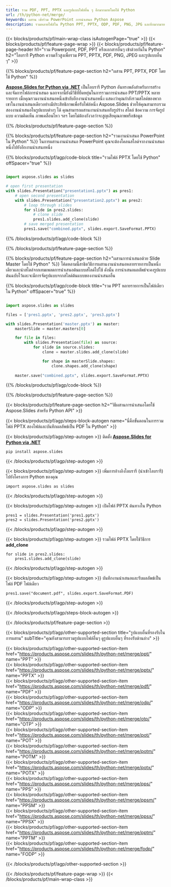 ```yaml
---
title: รวม PDF, PPT, PPTX และรูปแบบไฟล์อื่น ๆ อีกมากมายโดยใช้ Python
url: /th/python-net/merge/
keywords: ผสาน เข้าร่วม PowerPoint การนำเสนอ Python Aspose
description: รวมหลายไฟล์ใน Python PPT, PPTX, ODP, PDF, PNG, JPG และอีกมากมาย
---
```


{{< blocks/products/pf/main-wrap-class isAutogenPage="true" >}}
{{< blocks/products/pf/feature-page-wrap >}}
{{< blocks/products/pf/feature-page-header h1="รวม Powerpoint, PDF, PPT หรือเอกสารอื่นๆ เข้าด้วยกันใน Python" h2="ไลบรารี Python ความเร็วสูงเพื่อรวม PPT, PPTX, PDF, PNG, JPEG และรูปแบบอื่น ๆ" >}}

{{% blocks/products/pf/feature-page-section h2="ผสาน PPT, PPTX, PDF โดยใช้ Python" %}}

[**Aspose.Slides for Python via .NET**](https://products.aspose.com/slides/th/python-net/) เป็นไลบรารี Python อันทรงพลังสำหรับการสร้างและจัดการไฟล์การนำเสนอ นอกจากนี้ยังมีวิธีที่ยืดหยุ่นในการรวมการนำเสนอ PPT/PPTX หลายรายการ เมื่อคุณรวมงานนำเสนอหนึ่งเข้ากับอีกงานนำเสนอหนึ่ง แสดงว่าคุณกำลังรวมสไลด์ของพวกเขาในงานนำเสนอเดียวอย่างมีประสิทธิภาพเพื่อรับไฟล์หนึ่ง Aspose.Slides ช่วยให้คุณสามารถรวมสองงานนำเสนอในรูปแบบต่างๆ ได้ คุณสามารถผสานงานนำเสนอกับรูปร่าง สไตล์ ข้อความ การจัดรูปแบบ ความคิดเห็น ภาพเคลื่อนไหว ฯลฯ โดยไม่ต้องกังวลว่าจะสูญเสียคุณภาพหรือข้อมูล

{{% /blocks/products/pf/feature-page-section %}}

{{% blocks/products/pf/feature-page-section  h2="รวมงานนำเสนอ PowerPoint ใน Python" %}}
ในการผสานงานนำเสนอ PowerPoint คุณจะต้องโคลนสไลด์จากงานนำเสนอหนึ่งไปยังอีกงานนำเสนอหนึ่ง

{{% blocks/products/pf/agp/code-block title="รวมไฟล์ PPTX โดยใช้ Python" offSpacer="true" %}}

```python

import aspose.slides as slides

# open first presentation
with slides.Presentation("presentation1.pptx") as pres1:
    # open second presentation
    with slides.Presentation("presentation2.pptx") as pres2:
        # loop through slides
        for slide in pres2.slides:
            # clone slide
            pres1.slides.add_clone(slide)
        # save merged presentation
        pres1.save("combined.pptx", slides.export.SaveFormat.PPTX)
```


{{% /blocks/products/pf/agp/code-block %}}

{{% /blocks/products/pf/feature-page-section %}}

{{% blocks/products/pf/feature-page-section  h2="ผสานการนำเสนอด้วย Slide Master โดยใช้ Python" %}}
โค้ดหลามนี้สาธิตวิธีการผสานงานนำเสนอหลายรายการเป็นหนึ่งเดียวและนำสไตล์จากเทมเพลตการนำเสนอต้นแบบสไลด์ไปใช้ ดังนั้น การนำเสนอผลลัพธ์จะคงรูปแบบต้นฉบับไว้และจะมีการจัดรูปแบบจากสไลด์ต้นแบบของงานนำเสนออื่น

{{% blocks/products/pf/agp/code-block title="รวม PPT หลายรายการเป็นไฟล์เดียวใน Python" offSpacer="true" %}}

```python

import aspose.slides as slides

files = ['pres1.pptx', 'pres2.pptx', 'pres3.pptx']

with slides.Presentation('master.pptx') as master:
    masterSlide = master.masters[0]

    for file in files:
        with slides.Presentation(file) as source:
            for slide in source.slides:
                clone = master.slides.add_clone(slide)

                for shape in masterSlide.shapes:
                    clone.shapes.add_clone(shape)
    
    master.save("combined.pptx", slides.export.SaveFormat.PPTX)
```

{{% /blocks/products/pf/agp/code-block %}}

{{% /blocks/products/pf/feature-page-section %}}

{{< blocks/products/pf/feature-page-section  h2="วิธีผสานการนำเสนอโดยใช้ Aspose.Slides สำหรับ Python API" >}}

{{< blocks/products/pf/agp/steps-block-autogen name="นี่คือขั้นตอนในการรวมไฟล์ PPTX สองไฟล์และบันทึกผลลัพธ์เป็น PDF ใน Python" >}}

{{< blocks/products/pf/agp/step-autogen >}}
ติดตั้ง [**Aspose.Slides for Python via .NET**](https://products.aspose.com/slides/th/python-net/)
```
pip install aspose.slides
```
{{< /blocks/products/pf/agp/step-autogen >}}

{{< blocks/products/pf/agp/step-autogen >}}
เพิ่มการอ้างอิงไลบรารี (นำเข้าไลบรารี) ไปยังโครงการ Python ของคุณ
```
import aspose.slides as slides
```
{{< /blocks/products/pf/agp/step-autogen >}}

{{< blocks/products/pf/agp/step-autogen >}}
เปิดไฟล์ PPTX ต้นทางใน Python
```
pres1 = slides.Presentation('pres1.pptx')
pres2 = slides.Presentation('pres2.pptx')
```
{{< /blocks/products/pf/agp/step-autogen >}}

{{< blocks/products/pf/agp/step-autogen >}}
รวมไฟล์ PPTX โดยใช้วิธีการ **add_clone**
```
for slide in pres2.slides:
    pres1.slides.add_clone(slide)
```
{{< /blocks/products/pf/agp/step-autogen >}}

{{< blocks/products/pf/agp/step-autogen >}}
บันทึกงานนำเสนอและรับผลลัพธ์เป็นไฟล์ PDF ไฟล์เดียว
```
pres1.save("document.pdf", slides.export.SaveFormat.PDF)
```

{{< /blocks/products/pf/agp/step-autogen >}}

{{< /blocks/products/pf/agp/steps-block-autogen >}}

{{< /blocks/products/pf/feature-page-section >}}

{{< blocks/products/pf/agp/other-supported-section title="รูปแบบอื่นที่รองรับในการผสาน" subTitle="คุณยังสามารถรวมรูปแบบไฟล์อื่นๆ ดูรูปแบบอื่นๆ ที่รองรับด้านล่าง" >}}

{{< blocks/products/pf/agp/other-supported-section-item href="https://products.aspose.com/slides/th/python-net/merge/ppt/" name="PPT" >}}  
{{< blocks/products/pf/agp/other-supported-section-item href="https://products.aspose.com/slides/th/python-net/merge/pptx/" name="PPTX" >}}  
{{< blocks/products/pf/agp/other-supported-section-item href="https://products.aspose.com/slides/th/python-net/merge/pdf/" name="PDF" >}}  
{{< blocks/products/pf/agp/other-supported-section-item href="https://products.aspose.com/slides/th/python-net/merge/odp/" name="ODP" >}}  
{{< blocks/products/pf/agp/other-supported-section-item href="https://products.aspose.com/slides/th/python-net/merge/otp/" name="OTP" >}}  
{{< blocks/products/pf/agp/other-supported-section-item href="https://products.aspose.com/slides/th/python-net/merge/pot/" name="POT" >}}  
{{< blocks/products/pf/agp/other-supported-section-item href="https://products.aspose.com/slides/th/python-net/merge/potm/" name="POTM" >}}  
{{< blocks/products/pf/agp/other-supported-section-item href="https://products.aspose.com/slides/th/python-net/merge/potx/" name="POTX" >}}  
{{< blocks/products/pf/agp/other-supported-section-item href="https://products.aspose.com/slides/th/python-net/merge/pps/" name="PPS" >}}  
{{< blocks/products/pf/agp/other-supported-section-item href="https://products.aspose.com/slides/th/python-net/merge/ppsm/" name="PPSM" >}}  
{{< blocks/products/pf/agp/other-supported-section-item href="https://products.aspose.com/slides/th/python-net/merge/ppsx/" name="PPSX" >}}  
{{< blocks/products/pf/agp/other-supported-section-item href="https://products.aspose.com/slides/th/python-net/merge/pptm/" name="PPTM" >}}  
{{< blocks/products/pf/agp/other-supported-section-item href="https://products.aspose.com/slides/th/python-net/merge/fodp/" name="FODP" >}}  


{{< /blocks/products/pf/agp/other-supported-section >}}

{{< /blocks/products/pf/feature-page-wrap >}}
{{< /blocks/products/pf/main-wrap-class >}}